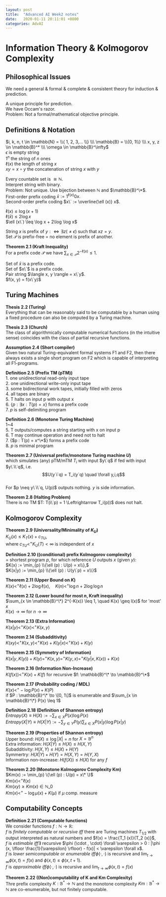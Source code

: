 ```yaml
---
layout: post
title:  "Advanced AI Week2 notes"
date:   2020-01-11 20:11:01 +0800
categories: AdvAI
---
```


# Information Theory & Kolmogorov Complexity  

## Philosophical Issues  
We need a general & formal & complete & consistent theory for induction & prediction.  

A unique principle for prediction.  
We have Occam's razor.  
Problem: Not a formal/mathematical objective principle.  

## Definitions & Notation  
$i, k, n, t \in \mathbb{N} = \\{ 1, 2, 3,... \\} \\\ \mathbb{B} = \\{0, 1\\} \\\ x, y, z \in \mathbb{B}^* \\\ \omega \in \mathbb{B}^\infty$  
$\epsilon$ is empty string  
$1^n$ the string of $n$ ones  
$\ell (x)$ the length of string $x$  
$xy = x \circ y$ the concatenation of string $x$ with $y$  

Every countable set is $\cong \mathbb{N}$.  
Interpret string with binary.  
Problem: Not unique.
Use bijection between $\mathbb{N}$ and $\mathbb{B}^\*$.  
First-order prefix coding $\bar{x} := 1^{\ell (x)}0x.$  
Second-order prefix coding $x\` := \overline{\ell (x)} x$.

$\ell (x) \leq \log (x + 1)$  
$\ell (\bar{x}) \leq 2\log x$  
$\ell (x\`) \leq \log x + 2\log \log x$

String $x$ is prefix of $y :\Leftrightarrow \exists z (\neq \epsilon)$ such that $xz = y$.  
Set $\mathcal{P}$ is prefix-free = no element is prefix of another.

**Theorem 2.1 (Kraft Inequality)**  
For a prefix code $\mathcal{P}$ we have $\sum_{x \in \mathcal{P}}2^{-\ell (x)} \leq 1$.  

Set of $\bar{x}$ is a prefix code.  
Set of $x\`$ is a prefix code.  
Pair string $\langle x, y \rangle = x\`y$.  
$f(x, y) = f(x\`y)$  

## Turing Machines  
**Thesis 2.2 (Turing)**  
Everything that can be reasonably said to be computable by a human using a fixed procedure can also be computed by a Turing machine.  

**Thesis 2.3 (Church)**  
The class of algorithmically computable numerical functions (in the intuitive sense) coincides with the class of partial recursive functions.  

**Assumption 2.4 (Short compiler)**  
Given two natural Turing-equivalent formal systems F1 and F2, then there always exists a single short program on F2 which is capable of interpreting all F1-programs.  

**Definition 2.5 (Prefix TM (pTM))**  
	1. one unidirectional read-only input tape  
	2. one unidirectional write-only input tape  
	3. some bidirectional work tapes, initially filled with zeros  
	4. all tapes are binary  
	5. T halts on input p with output x  
	6. {$p : \exists x: T(p) = x$} forms a prefix code  
	7. $p$ is self-delimiting program  

**Definition 2.6 (Monotone Turing Machine)**  
	1\~4  
	5. T outputs/computes a string starting with x on input p  
	6. T may continue operation and need not to halt  
	7. {$p : T(p) = x^\*$} forms a prefix code  
	8. $p$ is minimal program  

**Theorem 2.7 (Universal prefix/monotone Turing machine $U$)**  
which simulates (any) pTM/mTM $T_i$ with input $y\`q$ if fed with input $y\`i\`q$, i.e.  
$$U(y`i`q) = T_i(y`q) \quad \forall y,i,q$$  
For $p \neq y\`i\`q, U(p)$ outputs nothing. $y$ is side information.  

**Theorem 2.8 (Halting Problem)**  
There is no TM $T: T(i\`p) = 1 \Leftrightarrow T_i(p))$ does not halt.  

## Kolmogorov Complexity  
**Theorem 2.9 (Universality/Minimality of $K_U$)**  
$K_U(x) \leq K_T(x) + c_{TU}$,  
where $c_{TU} <^+ K_U(T) < \infty$ is independent of $x$  

**Definition 2.10 ((conditional) prefix Kolmogorov complexity)**  
= shortest program $p$, for which reference $U$ outputs $x$ (given $y$):  
$K(x) := \min_{p} \\{\ell (p) : U(p) = x\\},$  
$K(x|y) := \min_{p} \\{\ell (p) : U(y\`p) = x\\}$  

**Theorem 2.11 (Upper Bound on $K$)**  
$K(x) <^+ \ell (x) + 2 \log \ell (x), \quad K(n) <^+ \log n + 2\log \log n$  

**Theorem 2.12 (Lower bound for most $n$, Kraft inequality)**  
$\sum_{x \in \mathbb{B}^\*} 2^{-K(x)} \leq 1, \quad K(x) \geq l(x)$ for 'most' $x$  
$K(x) \to \infty$ for $n \to \infty$  

**Theorem 2.13 (Extra Information)**  
$K(x | y) <^+ K(x) <^+ K(x, y)$  

**Theorem 2.14 (Subadditivity)**  
$K(xy) <^+ K(x, y) <^+ K(x) + K(y | x) <^+ K(x) + K(y)$  

**Theorem 2.15 (Symmetry of Information)**  
$K(x | y, K(y)) + K(y) =^+ K(x, y) =^+ K(y, x) =^+ K(y |x, K(x)) + K(x)$  

**Theorem 2.16 (Information Non-Increase)**  
$K(f(x)) <^+ K(x) + K(f)$ for recursive $f: \mathbb{B}^\* \to \mathbb{B}^\*$  

**Theorem 2.17 (Probability coding / MDL)**  
$K(x) <^+ -\log P(x) + K(P)$  
if $P : \mathbb{B}^\* \to \[0, 1\]$ is enumerable and $\sum_{x \in \mathbb{B}^\*} P(x) \leq 1$  

**Definition 2.18 (Definition of Shannon entropy)**  
$Entropy(X) \equiv H(X) := -\sum_{x \in X} P(x) \log P(x)$  
$Entropy(X|Y) \equiv H(X|Y) := -\sum_{y \in Y} P(y) \sum_{x \in X} P(x|y) \log P(x|y)$  

**Theorem 2.19 (Properties of Shannon entropy)**  
Upper bound: $H(X) \leq \log |X| = n$ for $X = \mathbb{B}^n$  
Extra information: $H(X|Y) \leq H(X) \leq H(X,Y)$  
Subadditivity: $H(X,Y) \leq H(X) + H(Y)$  
Symmertry: $H(X|Y) + H(Y) = H(X,Y) = H(Y,X)$  
Information non-increase: $H(f(X)) \leq H(X)$ for any $f$  

**Theorem 2.20 (Monotone Kolmogorov Complexity Km)**  
$Km(x) := \min_{p} \{\ell (p) : U(p) = x\* \}$  
$Km(x) <^+ \ell (x)$  
$Km(xy) \geq Km(x) \in \mathbb{N}\_0$  
$Km(x) <^+ -\log \mu (x) + K(\mu)$ if $\mu$ comp. measure  
## Computability Concepts  
**Definition 2.21 (Computable functions)**  
We consider functions $f : \mathbb{N} \to \mathbb{R} :$  
$f$ is *finitely computable* or *recursive* $iff$ there are Turing machines $T_{1/2}$ with output interpreted as natural numbers and $f(x) = \frac{T_1 (x)}{T_2 (x)}$,  
$f$ is *estimable* $iff \exists$ recursive $\phi (\cdot , \cdot) \forall \varepsilon > 0 : |\phi (x, \lfloor \frac{1}{\varepsilon} \rfloor) - f(x)| < \varepsilon \forall x$.  
$f$ is *lower semicomputable* or *enumerable* $iff \phi (\cdot , \cdot)$ is recursive and $\lim_{t \to \infty} \phi (x, t) = f(x)$ and $\phi (x, t) \leq \phi (x, t + 1)$.  
$f$ is *approximable* $iff \phi (\cdot , \cdot)$ is recursive and $\lim_{t \to \infty} \phi (x, t) = f(x)$  

**Theorem 2.22 ((Non)computability of K and Km Complexity)**  
Thre prefix complexity $K : \mathbb{B}^* \to \mathbb{N}$ and the monotone complexity $Km : \mathbb{B}^* \to \mathbb{N}$ are co-enumerable, but not finitely computable.  
